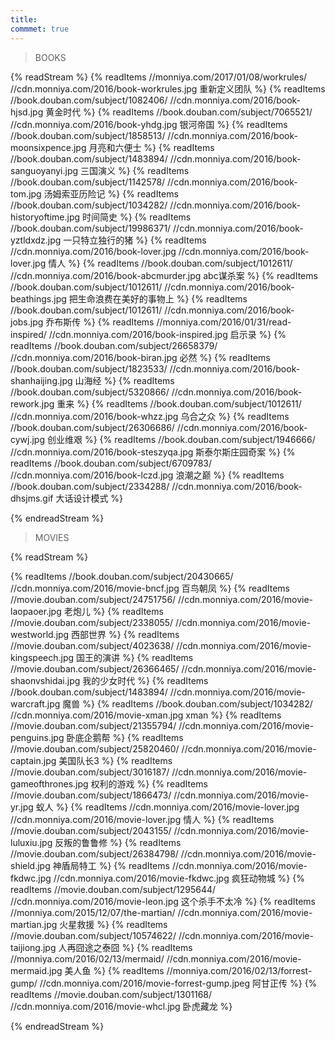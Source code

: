 ```yaml
---
title: 
commmet: true
---
```

>BOOKS 

{% readStream %}
{% readItems //monniya.com/2017/01/08/workrules/ //cdn.monniya.com/2016/book-workrules.jpg 重新定义团队 %}
{% readItems //book.douban.com/subject/1082406/ //cdn.monniya.com/2016/book-hjsd.jpg 黄金时代 %}
{% readItems //book.douban.com/subject/7065521/ //cdn.monniya.com/2016/book-yhdg.jpg 银河帝国 %}
{% readItems //book.douban.com/subject/1858513/ //cdn.monniya.com/2016/book-moonsixpence.jpg 月亮和六便士 %}
{% readItems //book.douban.com/subject/1483894/ //cdn.monniya.com/2016/book-sanguoyanyi.jpg 三国演义 %}
{% readItems //book.douban.com/subject/1142578/ //cdn.monniya.com/2016/book-tom.jpg 汤姆索亚历险记 %}
{% readItems //book.douban.com/subject/1034282/ //cdn.monniya.com/2016/book-historyoftime.jpg 时间简史 %}
{% readItems //book.douban.com/subject/19986371/ //cdn.monniya.com/2016/book-yztldxdz.jpg 一只特立独行的猪 %}
{% readItems //cdn.monniya.com/2016/book-lover.jpg //cdn.monniya.com/2016/book-lover.jpg 情人 %}
{% readItems //book.douban.com/subject/1012611/ //cdn.monniya.com/2016/book-abcmurder.jpg abc谋杀案 %}
{% readItems //book.douban.com/subject/1012611/ //cdn.monniya.com/2016/book-beathings.jpg 把生命浪费在美好的事物上 %}
{% readItems //book.douban.com/subject/1012611/ //cdn.monniya.com/2016/book-jobs.jpg 乔布斯传 %}
{% readItems //monniya.com/2016/01/31/read-inspired/ //cdn.monniya.com/2016/book-inspired.jpg 启示录 %}
{% readItems //book.douban.com/subject/26658379/ //cdn.monniya.com/2016/book-biran.jpg 必然 %}
{% readItems //book.douban.com/subject/1823533/ //cdn.monniya.com/2016/book-shanhaijing.jpg 山海经 %}
{% readItems //book.douban.com/subject/5320866/ //cdn.monniya.com/2016/book-rework.jpg 重来 %}
{% readItems //book.douban.com/subject/1012611/ //cdn.monniya.com/2016/book-whzz.jpg 乌合之众 %}
{% readItems //book.douban.com/subject/26306686/ //cdn.monniya.com/2016/book-cywj.jpg 创业维艰 %}
{% readItems //book.douban.com/subject/1946666/ //cdn.monniya.com/2016/book-steszyqa.jpg 斯泰尔斯庄园奇案 %}
{% readItems //book.douban.com/subject/6709783/ //cdn.monniya.com/2016/book-lczd.jpg 浪潮之巅 %}
{% readItems //book.douban.com/subject/2334288/ //cdn.monniya.com/2016/book-dhsjms.gif 大话设计模式 %}

{% endreadStream %}

>MOVIES 

{% readStream %}

{% readItems //book.douban.com/subject/20430665/ //cdn.monniya.com/2016/movie-bncf.jpg 百鸟朝凤 %}
{% readItems //movie.douban.com/subject/24751756/ //cdn.monniya.com/2016/movie-laopaoer.jpg 老炮儿 %}
{% readItems //movie.douban.com/subject/2338055/ //cdn.monniya.com/2016/movie-westworld.jpg 西部世界 %}
{% readItems //movie.douban.com/subject/4023638/ //cdn.monniya.com/2016/movie-kingspeech.jpg 国王的演讲 %}
{% readItems //movie.douban.com/subject/26366465/ //cdn.monniya.com/2016/movie-shaonvshidai.jpg 我的少女时代 %}
{% readItems //book.douban.com/subject/1483894/ //cdn.monniya.com/2016/movie-warcraft.jpg 魔兽 %}
{% readItems //book.douban.com/subject/1034282/ //cdn.monniya.com/2016/movie-xman.jpg xman %}
{% readItems //movie.douban.com/subject/21355794/ //cdn.monniya.com/2016/movie-penguins.jpg 卧底企鹅帮 %}
{% readItems //movie.douban.com/subject/25820460/ //cdn.monniya.com/2016/movie-captain.jpg 美国队长3 %}
{% readItems //movie.douban.com/subject/3016187/ //cdn.monniya.com/2016/movie-gameofthrones.jpg 权利的游戏 %}
{% readItems //movie.douban.com/subject/1866473/ //cdn.monniya.com/2016/movie-yr.jpg 蚁人 %}
{% readItems //cdn.monniya.com/2016/movie-lover.jpg //cdn.monniya.com/2016/movie-lover.jpg 情人 %}
{% readItems //movie.douban.com/subject/2043155/ //cdn.monniya.com/2016/movie-luluxiu.jpg 反叛的鲁鲁修 %}
{% readItems //movie.douban.com/subject/26384798/ //cdn.monniya.com/2016/movie-shield.jpg 神盾局特工 %}
{% readItems //cdn.monniya.com/2016/movie-fkdwc.jpg //cdn.monniya.com/2016/movie-fkdwc.jpg 疯狂动物城 %}
{% readItems //movie.douban.com/subject/1295644/ //cdn.monniya.com/2016/movie-leon.jpg 这个杀手不太冷 %}
{% readItems //monniya.com/2015/12/07/the-martian/ //cdn.monniya.com/2016/movie-martian.jpg 火星救援 %}
{% readItems //movie.douban.com/subject/10574622/ //cdn.monniya.com/2016/movie-taijiong.jpg 人再囧途之泰囧 %}
{% readItems //monniya.com/2016/02/13/mermaid/ //cdn.monniya.com/2016/movie-mermaid.jpg 美人鱼 %}
{% readItems //monniya.com/2016/02/13/forrest-gump/ //cdn.monniya.com/2016/movie-forrest-gump.jpeg 阿甘正传 %}
{% readItems //movie.douban.com/subject/1301168/ //cdn.monniya.com/2016/movie-whcl.jpg 卧虎藏龙 %}

{% endreadStream %}
